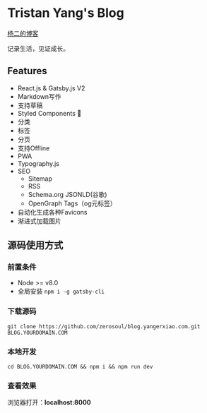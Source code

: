 # Tristan Yang's Blog

[杨二的博客](https://blog.yangerxiao.com/)

记录生活，见证成长。

## Features

- React.js & Gatsby.js V2
- Markdown写作
- 支持草稿
- Styled Components 💅
- 分类
- 标签
- 分页
- 支持Offline
- PWA
- Typography.js
- SEO
    - Sitemap
    - RSS
    - Schema.org JSONLD(谷歌)
    - OpenGraph Tags（og元标签）
- 自动化生成各种Favicons
- 渐进式加载图片

## 源码使用方式

### 前置条件
- Node >= v8.0
- 全局安装 `npm i -g gatsby-cli`

### 下载源码
`git clone https://github.com/zerosoul/blog.yangerxiao.com.git BLOG.YOURDOMAIN.COM`

### 本地开发
`cd BLOG.YOURDOMAIN.COM && npm i && npm run dev`

### 查看效果

浏览器打开：**localhost:8000**
